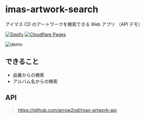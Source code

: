 # imas-artwork-search

アイマス CD のアートワークを検索できる Web アプリ （API デモ）

[![Depfu](https://badges.depfu.com/badges/11e8ad9c38d456ba52114a2bcf49f520/overview.svg)](https://depfu.com/github/arrow2nd/imas-artwork-search?project_id=35587)
[![Cloudflare Pages](https://shields.io/badge/Cloudflare%20Pages-deployed-F38020?logo=Cloudflare&style=flat)](https://imas-artwork-search.pages.dev)

![demo](https://user-images.githubusercontent.com/44780846/172312091-1f51cf9c-9a6b-4992-bca7-85e30794e547.png)

## できること

- 品番からの検索
- アルバム名からの検索

## API

> https://github.com/arrow2nd/imas-artwork-api

